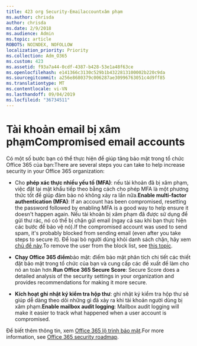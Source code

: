 ```yaml
---
title: 423 org Security-Emailaccountxâm phạm
ms.author: chrisda
author: chrisda
ms.date: 2/9/2018
ms.audience: Admin
ms.topic: article
ROBOTS: NOINDEX, NOFOLLOW
localization_priority: Priority
ms.collection: Adm_O365
ms.custom: 423
ms.assetid: f93a7a44-0cdf-4387-b428-53e1a48f63ce
ms.openlocfilehash: e141366c3130c529b1b4322813100002b220c9da
ms.sourcegitcommit: a256e8680379c006287ae30996763051c4d9ff85
ms.translationtype: MT
ms.contentlocale: vi-VN
ms.lasthandoff: 09/04/2019
ms.locfileid: "36734511"
---
```

# <a name="compromised-email-accounts"></a><span data-ttu-id="31768-102">Tài khoản email bị xâm phạm</span><span class="sxs-lookup"><span data-stu-id="31768-102">Compromised email accounts</span></span>

<span data-ttu-id="31768-103">Có một số bước bạn có thể thực hiện để giúp tăng bảo mật trong tổ chức Office 365 của bạn:</span><span class="sxs-lookup"><span data-stu-id="31768-103">There are several steps you can take to help increase security in your Office 365 organization:</span></span>

- <span data-ttu-id="31768-104">Cho **phép xác thực nhiều yếu tố (MFA)**: nếu tài khoản đã bị xâm phạm, việc đặt lại mật khẩu tiếp theo bằng cách cho phép MFA là một phương thức tốt để giúp đảm bảo nó không xảy ra lần nữa.</span><span class="sxs-lookup"><span data-stu-id="31768-104">**Enable multi-factor authentication (MFA)**: If an account has been compromised, resetting the password followed by enabling MFA is a good way to help ensure it doesn't happen again.</span></span> <span data-ttu-id="31768-105">Nếu tài khoản bị xâm phạm đã được sử dụng để gửi thư rác, nó có thể bị chặn gửi email (ngay cả sau khi bạn thực hiện các bước để bảo vệ nó).</span><span class="sxs-lookup"><span data-stu-id="31768-105">If the compromised account was used to send spam, it's probably blocked from sending email (even after you take steps to secure it).</span></span> <span data-ttu-id="31768-106">Để loại bỏ người dùng khỏi danh sách chặn, hãy xem [chủ đề này](https://technet.microsoft.com/library/ms.exch.eac.actioncenter.aspx).</span><span class="sxs-lookup"><span data-stu-id="31768-106">To remove the user from the block list, see [this topic](https://technet.microsoft.com/library/ms.exch.eac.actioncenter.aspx).</span></span>

- <span data-ttu-id="31768-107">**Chạy Office 365 điểm**bảo mật: điểm bảo mật phân tích chi tiết các thiết đặt bảo mật trong tổ chức của bạn và cung cấp các đề xuất để làm cho nó an toàn hơn.</span><span class="sxs-lookup"><span data-stu-id="31768-107">**Run Office 365 Secure Score**: Secure Score does a detailed analysis of the security settings in your organization and provides recommendations for making it more secure.</span></span>

- <span data-ttu-id="31768-108">**Kích hoạt ghi nhật ký kiểm tra hộp thư**: ghi nhật ký kiểm tra hộp thư sẽ giúp dễ dàng theo dõi những gì đã xảy ra khi tài khoản người dùng bị xâm phạm.</span><span class="sxs-lookup"><span data-stu-id="31768-108">**Enable mailbox audit logging**: Mailbox audit logging will make it easier to track what happened when a user account is compromised.</span></span>

<span data-ttu-id="31768-109">Để biết thêm thông tin, xem [Office 365 lộ trình bảo mật](https://docs.microsoft.com/office365/securitycompliance/security-roadmap).</span><span class="sxs-lookup"><span data-stu-id="31768-109">For more information, see [Office 365 security roadmap](https://docs.microsoft.com/office365/securitycompliance/security-roadmap).</span></span>
